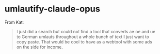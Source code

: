 # umlautify-claude-opus  

From Kat:  

>I just did a search but could not find a tool that converts ae oe and ue to German umlauts throughout a whole bunch of text I just want to copy paste. That would be cool to have as a webtool with some ads on the side for income.  
